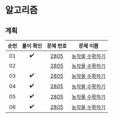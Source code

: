 # 알고리즘

## 계획
|          순번          |        풀이 확인         |        문제 번호         |        문제 이름         |  
| :-----: | :-----: | :-----: | :-----: | 
| 01 |  :heavy_check_mark:  | <a href="https://swexpertacademy.com/main/code/problem/problemDetail.do?contestProbId=AV7GLXqKAWYDFAXB" target="_blank">2805</a> | <a href="https://swexpertacademy.com/main/code/problem/problemDetail.do?contestProbId=AV7GLXqKAWYDFAXB" target="_blank">농작물 수확하기</a> |   
| 02 |    | <a href="https://swexpertacademy.com/main/code/problem/problemDetail.do?contestProbId=AV7GLXqKAWYDFAXB" target="_blank">2805</a> | <a href="https://swexpertacademy.com/main/code/problem/problemDetail.do?contestProbId=AV7GLXqKAWYDFAXB" target="_blank">농작물 수확하기</a> |   
| 03 |  :heavy_check_mark:  | <a href="https://swexpertacademy.com/main/code/problem/problemDetail.do?contestProbId=AV7GLXqKAWYDFAXB" target="_blank">2805</a> | <a href="https://swexpertacademy.com/main/code/problem/problemDetail.do?contestProbId=AV7GLXqKAWYDFAXB" target="_blank">농작물 수확하기</a> |   
| 04 |  :heavy_check_mark:  | <a href="https://swexpertacademy.com/main/code/problem/problemDetail.do?contestProbId=AV7GLXqKAWYDFAXB" target="_blank">2805</a> | <a href="https://swexpertacademy.com/main/code/problem/problemDetail.do?contestProbId=AV7GLXqKAWYDFAXB" target="_blank">농작물 수확하기</a> |   
| 05 |  :heavy_check_mark:  | <a href="https://swexpertacademy.com/main/code/problem/problemDetail.do?contestProbId=AV7GLXqKAWYDFAXB" target="_blank">2805</a> | <a href="https://swexpertacademy.com/main/code/problem/problemDetail.do?contestProbId=AV7GLXqKAWYDFAXB" target="_blank">농작물 수확하기</a> |   
| 06 |  :heavy_check_mark:  | <a href="https://swexpertacademy.com/main/code/problem/problemDetail.do?contestProbId=AV7GLXqKAWYDFAXB" target="_blank">2805</a> | <a href="https://swexpertacademy.com/main/code/problem/problemDetail.do?contestProbId=AV7GLXqKAWYDFAXB" target="_blank">농작물 수확하기</a> |   
